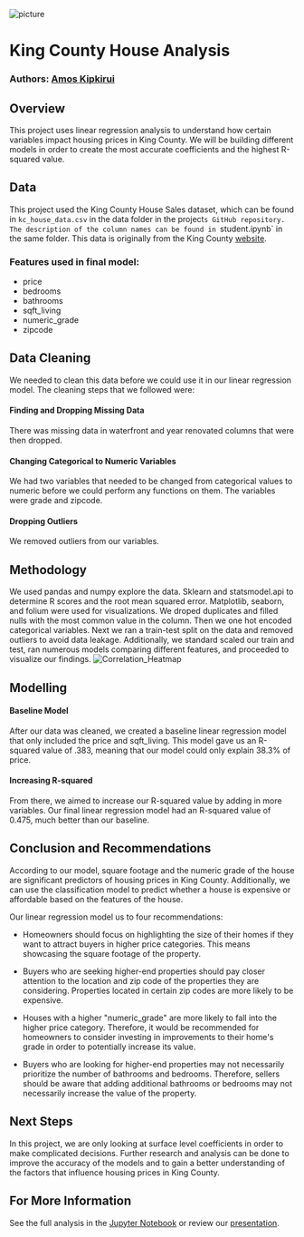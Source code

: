 ![picture](./images/picture.jpg)


# King County House Analysis

### Authors: [Amos Kipkirui](https://github.com/swalehmwadime/dsc-phase-2-project-v2-3.git)

## Overview

This project uses linear regression analysis to understand how certain variables impact housing prices in King County. We will be building different models in order to create the most accurate coefficients and the highest R-squared value.

## Data
This project used the King County House Sales dataset, which can be found in  `kc_house_data.csv` in the data folder in the project`s GitHub repository. The description of the column names can be found in `student.ipynb` in the same folder. This data is originally from the King County [website](https://gis-kingcounty.opendata.arcgis.com/).

### Features used in final model:
- price
- bedrooms
- bathrooms
- sqft_living
- numeric_grade 
- zipcode

## Data Cleaning

We needed to clean this data before we could use it in our linear regression model.  The cleaning steps that we followed were:

#### Finding and Dropping Missing Data
There was missing data in waterfront and year renovated columns that were then dropped.

#### Changing Categorical to Numeric Variables
We had two variables that needed to be changed from categorical values to numeric before we could perform any functions on them.  The variables were grade and zipcode.

#### Dropping Outliers
We removed outliers from our variables.


## Methodology
We used pandas and numpy explore the data. Sklearn and statsmodel.api to determine R scores and the root mean squared error. Matplotlib, seaborn, and folium  were used for visualizations. We droped duplicates and filled nulls with the most common value in the column. Then we one hot encoded categorical variables. Next we ran a train-test split on the data and removed outliers to avoid data leakage. Additionally, we standard scaled our train and test, ran numerous models comparing different features, and proceeded to visualize our findings.
![Correlation_Heatmap](./images/Correlation_Heatmap.png)

## Modelling

#### Baseline Model
After our data was cleaned, we created a baseline linear regression model that only included the price and sqft_living. This model gave us an R-squared value of .383, meaning that our model could only explain 38.3% of price.

#### Increasing R-squared
From there, we aimed to increase our R-squared value by adding in more variables. Our final linear regression model had an R-squared value of 0.475, much better than our baseline.

## Conclusion and Recommendations

According to our model, square footage and the numeric grade of the house are significant predictors of housing prices in King County. Additionally, we can use the classification model to predict whether a house is expensive or affordable based on the features of the house.

Our linear regression model us to four recommendations:

* Homeowners should focus on highlighting the size of their homes if they want to attract buyers in higher price categories. This means showcasing the square footage of the property.

* Buyers who are seeking higher-end properties should pay closer attention to the location and zip code of the properties they are considering. Properties located in certain zip codes are more likely to be expensive.

* Houses with a higher "numeric_grade" are more likely to fall into the higher price category. Therefore, it would be recommended for homeowners to consider investing in improvements to their home's grade in order to potentially increase its value.

* Buyers who are looking for higher-end properties may not necessarily prioritize the number of bathrooms and bedrooms. Therefore, sellers should be aware that adding additional bathrooms or bedrooms may not necessarily increase the value of the property.


## Next Steps

In this project, we are only looking at surface level coefficients in order to make complicated decisions. Further research and analysis can be done to improve the accuracy of the models and to gain a better understanding of the factors that influence housing prices in King County.

## For More Information

See the full analysis in the [Jupyter Notebook](https://github.com/swalehmwadime/dsc-phase-2-project-v2-3/blob/main/student.ipynb) or review our [presentation](https://github.com/swalehmwadime/dsc-phase-2-project-v2-3/blob/main/presentation.pdf).